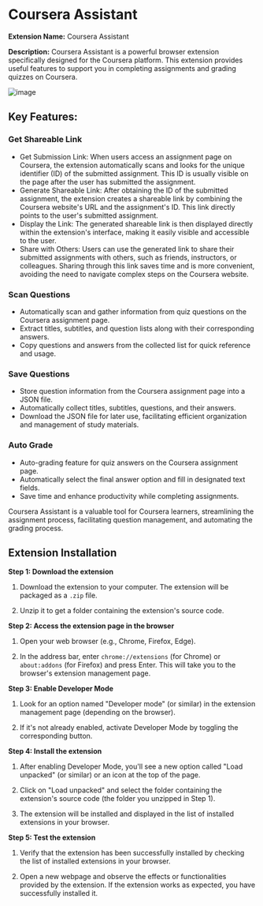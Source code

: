 # Coursera Assistant

**Extension Name:** Coursera Assistant

**Description:** Coursera Assistant is a powerful browser extension specifically designed for the Coursera platform. This extension provides useful features to support you in completing assignments and grading quizzes on Coursera.

![image](https://github.com/entyd1004/chrome-extension-coursera-assistant/assets/76547160/24691590-ab82-440d-87bb-4842bec0a041)



## Key Features:
### Get Shareable Link

- Get Submission Link: When users access an assignment page on Coursera, the extension automatically scans and looks for the unique identifier (ID) of the submitted assignment. This ID is usually visible on the page after the user has submitted the assignment.
- Generate Shareable Link: After obtaining the ID of the submitted assignment, the extension creates a shareable link by combining the Coursera website's URL and the assignment's ID. This link directly points to the user's submitted assignment.
- Display the Link: The generated shareable link is then displayed directly within the extension's interface, making it easily visible and accessible to the user.
- Share with Others: Users can use the generated link to share their submitted assignments with others, such as friends, instructors, or colleagues. Sharing through this link saves time and is more convenient, avoiding the need to navigate complex steps on the Coursera website.

### Scan Questions

- Automatically scan and gather information from quiz questions on the Coursera assignment page.
- Extract titles, subtitles, and question lists along with their corresponding answers.
- Copy questions and answers from the collected list for quick reference and usage.

### Save Questions

- Store question information from the Coursera assignment page into a JSON file.
- Automatically collect titles, subtitles, questions, and their answers.
- Download the JSON file for later use, facilitating efficient organization and management of study materials.

### Auto Grade

- Auto-grading feature for quiz answers on the Coursera assignment page.
- Automatically select the final answer option and fill in designated text fields.
- Save time and enhance productivity while completing assignments.

Coursera Assistant is a valuable tool for Coursera learners, streamlining the assignment process, facilitating question management, and automating the grading process.

## Extension Installation

**Step 1: Download the extension**

1. Download the extension to your computer. The extension will be packaged as a `.zip` file.

2. Unzip it to get a folder containing the extension's source code.

**Step 2: Access the extension page in the browser**

1. Open your web browser (e.g., Chrome, Firefox, Edge).

2. In the address bar, enter `chrome://extensions` (for Chrome) or `about:addons` (for Firefox) and press Enter. This will take you to the browser's extension management page.

**Step 3: Enable Developer Mode**

1. Look for an option named "Developer mode" (or similar) in the extension management page (depending on the browser).

2. If it's not already enabled, activate Developer Mode by toggling the corresponding button.

**Step 4: Install the extension**

1. After enabling Developer Mode, you'll see a new option called "Load unpacked" (or similar) or an icon at the top of the page.

2. Click on "Load unpacked" and select the folder containing the extension's source code (the folder you unzipped in Step 1).

3. The extension will be installed and displayed in the list of installed extensions in your browser.

**Step 5: Test the extension**

1. Verify that the extension has been successfully installed by checking the list of installed extensions in your browser.

2. Open a new webpage and observe the effects or functionalities provided by the extension. If the extension works as expected, you have successfully installed it.

